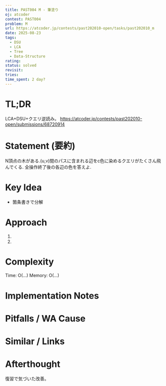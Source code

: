 ```yaml
---
title: PAST004 M - 筆塗り
oj: atcoder
contest: PAST004
problem: M
url: https://atcoder.jp/contests/past202010-open/tasks/past202010_m
date: 2025-08-23
tags:
  - DSU
  - LCA
  - Tree
  - Data-Structure
rating:
status: solved
revisit:
tries:
time_spent: 2 day?
---
```


# TL;DR
LCA+DSU+クエリ逆読み。
https://atcoder.jp/contests/past202010-open/submissions/68720914

# Statement (要約)
N頂点の木がある.(u,v)間のパスに含まれる辺をc色に染めるクエリがたくさん飛んでくる.
全操作終了後の各辺の色を答えよ.

# Key Idea
* 箇条書きで分解

# Approach
1. 
2. 

# Complexity
Time: O(...)
Memory: O(...)

# Implementation Notes

# Pitfalls / WA Cause

# Similar / Links

# Afterthought
復習で気づいた改善。